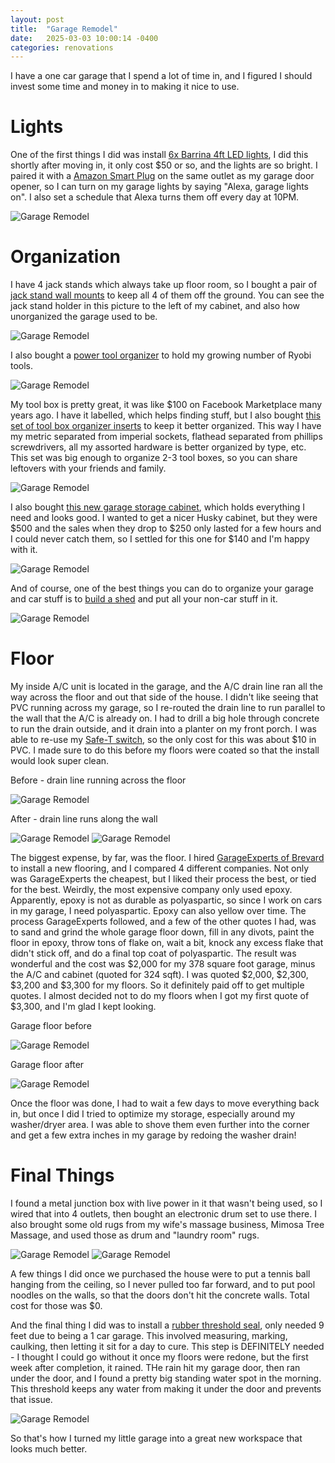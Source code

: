 ```yaml
---
layout: post
title:  "Garage Remodel"
date:   2025-03-03 10:00:14 -0400
categories: renovations
---
```



I have a one car garage that I spend a lot of time in, and I figured I should invest some time and money in to making it nice to use. 

# Lights
One of the first things I did was install [6x Barrina 4ft LED lights](https://amzn.to/4h8n9ei), I did this shortly after moving in, it only cost $50 or so, and the lights are so bright. I paired it with a [Amazon Smart Plug](https://amzn.to/3DipWnh) on the same outlet as my garage door opener, so I can turn on my garage lights by saying "Alexa, garage lights on". I also set a schedule that Alexa turns them off every day at 10PM. 

![Garage Remodel](/images/garageremodel/11.jpg)

# Organization
I have 4 jack stands which always take up floor room, so I bought a pair of [jack stand wall mounts](https://amzn.to/41Eomp1) to keep all 4 of them off the ground. You can see the jack stand holder in this picture to the left of my cabinet, and also how unorganized the garage used to be. 

![Garage Remodel](/images/garageremodel/12.jpg)

I also bought a [power tool organizer](https://amzn.to/43jIFJy) to hold my growing number of Ryobi tools. 

![Garage Remodel](/images/garageremodel/7.jpg)

My tool box is pretty great, it was like $100 on Facebook Marketplace many years ago. I have it labelled, which helps finding stuff, but I also bought [this set of tool box organizer inserts](https://amzn.to/4h8mgSK) to keep it better organized. This way I have my metric separated from imperial sockets, flathead separated from phillips screwdrivers, all my assorted hardware is better organized by type, etc. This set was big enough to organize 2-3 tool boxes, so you can share leftovers with your friends and family. 

![Garage Remodel](/images/garageremodel/13.jpg)

I also bought [this new garage storage cabinet](https://amzn.to/3DfqKt0), which holds everything I need and looks good. I wanted to get a nicer Husky cabinet, but they were $500 and the sales when they drop to $250 only lasted for a few hours and I could never catch them, so I settled for this one for $140 and I'm happy with it. 

![Garage Remodel](/images/garageremodel/5.jpg)

And of course, one of the best things you can do to organize your garage and car stuff is to [build a shed](https://rskelton.com/building-the-costco-northport-shed/) and put all your non-car stuff in it. 

![Garage Remodel](/images/shed/5.jpg)

# Floor
My inside A/C unit is located in the garage, and the A/C drain line ran all the way across the floor and out that side of the house. I didn't like seeing that PVC running across my garage, so I re-routed the drain line to run parallel to the wall that the A/C is already on. I had to drill a big hole through concrete to run the drain outside, and it drain into a planter on my front porch. I was able to re-use my [Safe-T switch](https://amzn.to/3XsUw4y), so the only cost for this was about $10 in PVC. I made sure to do this before my floors were coated so that the install would look super clean.  

Before - drain line running across the floor

![Garage Remodel](/images/garageremodel/1.jpg)

After - drain line runs along the wall

![Garage Remodel](/images/garageremodel/2.jpg)
![Garage Remodel](/images/garageremodel/6.jpg)

The biggest expense, by far, was the floor. I hired [GarageExperts of Brevard](https://www.garageexperts.com/brevard/) to install a new flooring, and I compared 4 different companies. Not only was GarageExperts the cheapest, but I liked their process the best, or tied for the best. Weirdly, the most expensive company only used epoxy. Apparently, epoxy is not as durable as polyaspartic, so since I work on cars in my garage, I need polyaspartic. Epoxy can also yellow over time. The process GarageExperts followed, and a few of the other quotes I had, was to sand and grind the whole garage floor down, fill in any divots, paint the floor in epoxy, throw tons of flake on, wait a bit, knock any excess flake that didn't stick off, and do a final top coat of polyaspartic. The result was wonderful and the cost was $2,000 for my 378 square foot garage, minus the A/C and cabinet (quoted for 324 sqft). I was quoted $2,000, $2,300, $3,200 and $3,300 for my floors. So it definitely paid off to get multiple quotes. I almost decided not to do my floors when I got my first quote of $3,300, and I'm glad I kept looking. 

Garage floor before

![Garage Remodel](/images/garageremodel/3.jpg)

Garage floor after

![Garage Remodel](/images/garageremodel/4.jpg)

Once the floor was done, I had to wait a few days to move everything back in, but once I did I tried to optimize my storage, especially around my washer/dryer area. I was able to shove them even further into the corner and get a few extra inches in my garage by redoing the washer drain!

# Final Things
I found a metal junction box with live power in it that wasn't being used, so I wired that into 4 outlets, then bought an electronic drum set to use there. I also brought some old rugs from my wife's massage business, Mimosa Tree Massage, and used those as drum and "laundry room" rugs. 

![Garage Remodel](/images/garageremodel/9.jpg)
![Garage Remodel](/images/garageremodel/10.jpg)

A few things I did once we purchased the house were to put a tennis ball hanging from the ceiling, so I never pulled too far forward, and to put pool noodles on the walls, so that the doors don't hit the concrete walls. Total cost for those was $0. 

And the final thing I did was to install a [rubber threshold seal](https://amzn.to/4h4VCKH), only needed 9 feet due to being a 1 car garage. This involved measuring, marking, caulking, then letting it sit for a day to cure. This step is DEFINITELY needed - I thought I could go without it once my floors were redone, but the first week after completion, it rained. THe rain hit my garage door, then ran under the door, and I found a pretty big standing water spot in the morning. This threshold keeps any water from making it under the door and prevents that issue. 

![Garage Remodel](/images/garageremodel/8.jpg)

So that's how I turned my little garage into a great new workspace that looks much better. 
